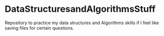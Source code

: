 # DataStructuresandAlgorithmsStuff
Repository to practice my data structures and Algorithms skills if I feel like saving files for certain questions.
